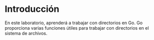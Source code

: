 # Introducción

En este laboratorio, aprenderá a trabajar con directorios en Go. Go proporciona varias funciones útiles para trabajar con directorios en el sistema de archivos.
